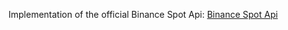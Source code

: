 Implementation of the official Binance Spot Api:
[Binance Spot Api](https://github.com/binance/binance-spot-api-docs)
